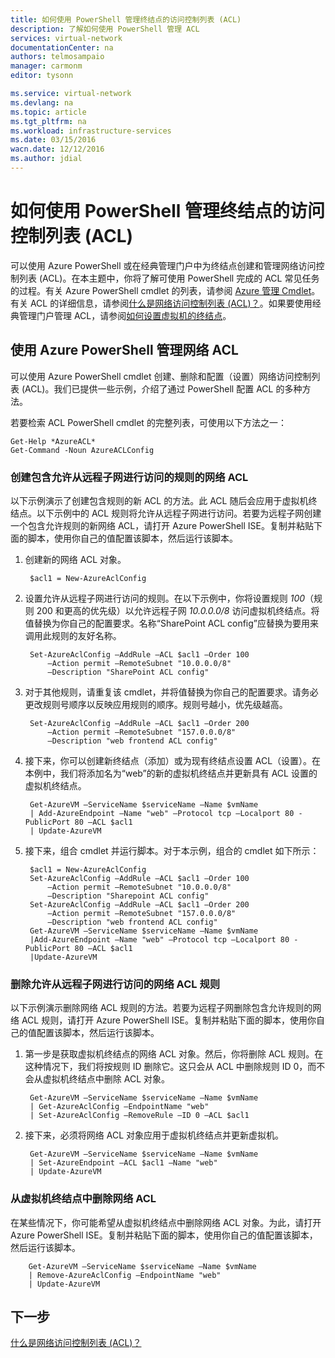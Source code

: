 ```yaml
---
title: 如何使用 PowerShell 管理终结点的访问控制列表 (ACL)
description: 了解如何使用 PowerShell 管理 ACL
services: virtual-network
documentationCenter: na
authors: telmosampaio
manager: carmonm
editor: tysonn

ms.service: virtual-network
ms.devlang: na
ms.topic: article
ms.tgt_pltfrm: na
ms.workload: infrastructure-services
ms.date: 03/15/2016
wacn.date: 12/12/2016
ms.author: jdial
---
```


# 如何使用 PowerShell 管理终结点的访问控制列表 (ACL)

可以使用 Azure PowerShell 或在经典管理门户中为终结点创建和管理网络访问控制列表 (ACL)。在本主题中，你将了解可使用 PowerShell 完成的 ACL 常见任务的过程。有关 Azure PowerShell cmdlet 的列表，请参阅 [Azure 管理 Cmdlet](https://msdn.microsoft.com/zh-cn/library/azure/jj152841.aspx)。有关 ACL 的详细信息，请参阅[什么是网络访问控制列表 (ACL)？](./virtual-networks-acl.md)。如果要使用经典管理门户管理 ACL，请参阅[如何设置虚拟机的终结点](../virtual-machines/virtual-machines-windows-classic-setup-endpoints.md)。

## 使用 Azure PowerShell 管理网络 ACL

可以使用 Azure PowerShell cmdlet 创建、删除和配置（设置）网络访问控制列表 (ACL)。我们已提供一些示例，介绍了通过 PowerShell 配置 ACL 的多种方法。

若要检索 ACL PowerShell cmdlet 的完整列表，可使用以下方法之一：

    Get-Help *AzureACL*
    Get-Command -Noun AzureACLConfig

### 创建包含允许从远程子网进行访问的规则的网络 ACL

以下示例演示了创建包含规则的新 ACL 的方法。此 ACL 随后会应用于虚拟机终结点。以下示例中的 ACL 规则将允许从远程子网进行访问。若要为远程子网创建一个包含允许规则的新网络 ACL，请打开 Azure PowerShell ISE。复制并粘贴下面的脚本，使用你自己的值配置该脚本，然后运行该脚本。

1. 创建新的网络 ACL 对象。

        $acl1 = New-AzureAclConfig

1. 设置允许从远程子网进行访问的规则。在以下示例中，你将设置规则 *100*（规则 200 和更高的优先级）以允许远程子网 *10.0.0.0/8* 访问虚拟机终结点。将值替换为你自己的配置要求。名称“SharePoint ACL config”应替换为要用来调用此规则的友好名称。

        Set-AzureAclConfig –AddRule –ACL $acl1 –Order 100 
            –Action permit –RemoteSubnet "10.0.0.0/8" 
            –Description "SharePoint ACL config"

1. 对于其他规则，请重复该 cmdlet，并将值替换为你自己的配置要求。请务必更改规则号顺序以反映应用规则的顺序。规则号越小，优先级越高。

        Set-AzureAclConfig –AddRule –ACL $acl1 –Order 200 
            –Action permit –RemoteSubnet "157.0.0.0/8" 
            –Description "web frontend ACL config"

1. 接下来，你可以创建新终结点（添加）或为现有终结点设置 ACL（设置）。在本例中，我们将添加名为“web”的新的虚拟机终结点并更新具有 ACL 设置的虚拟机终结点。

        Get-AzureVM –ServiceName $serviceName –Name $vmName 
        | Add-AzureEndpoint –Name "web" –Protocol tcp –Localport 80 - PublicPort 80 –ACL $acl1 
        | Update-AzureVM

1. 接下来，组合 cmdlet 并运行脚本。对于本示例，组合的 cmdlet 如下所示：

        $acl1 = New-AzureAclConfig
        Set-AzureAclConfig –AddRule –ACL $acl1 –Order 100 
            –Action permit –RemoteSubnet "10.0.0.0/8" 
            –Description "Sharepoint ACL config"
        Set-AzureAclConfig –AddRule –ACL $acl1 –Order 200 
            –Action permit –RemoteSubnet "157.0.0.0/8" 
            –Description "web frontend ACL config"
        Get-AzureVM –ServiceName $serviceName –Name $vmName 
        |Add-AzureEndpoint –Name "web" –Protocol tcp –Localport 80 - PublicPort 80 –ACL $acl1 
        |Update-AzureVM

### 删除允许从远程子网进行访问的网络 ACL 规则

以下示例演示删除网络 ACL 规则的方法。若要为远程子网删除包含允许规则的网络 ACL 规则，请打开 Azure PowerShell ISE。复制并粘贴下面的脚本，使用你自己的值配置该脚本，然后运行该脚本。

1. 第一步是获取虚拟机终结点的网络 ACL 对象。然后，你将删除 ACL 规则。在这种情况下，我们将按规则 ID 删除它。这只会从 ACL 中删除规则 ID 0，而不会从虚拟机终结点中删除 ACL 对象。 

        Get-AzureVM –ServiceName $serviceName –Name $vmName 
        | Get-AzureAclConfig –EndpointName "web" 
        | Set-AzureAclConfig –RemoveRule –ID 0 –ACL $acl1

1. 接下来，必须将网络 ACL 对象应用于虚拟机终结点并更新虚拟机。

        Get-AzureVM –ServiceName $serviceName –Name $vmName 
        | Set-AzureEndpoint –ACL $acl1 –Name "web" 
        | Update-AzureVM

### 从虚拟机终结点中删除网络 ACL

在某些情况下，你可能希望从虚拟机终结点中删除网络 ACL 对象。为此，请打开 Azure PowerShell ISE。复制并粘贴下面的脚本，使用你自己的值配置该脚本，然后运行该脚本。

        Get-AzureVM –ServiceName $serviceName –Name $vmName 
        | Remove-AzureAclConfig –EndpointName "web" 
        | Update-AzureVM

## 下一步

[什么是网络访问控制列表 (ACL)？](./virtual-networks-acl.md)

<!---HONumber=Mooncake_Quality_Review_1118_2016-->
